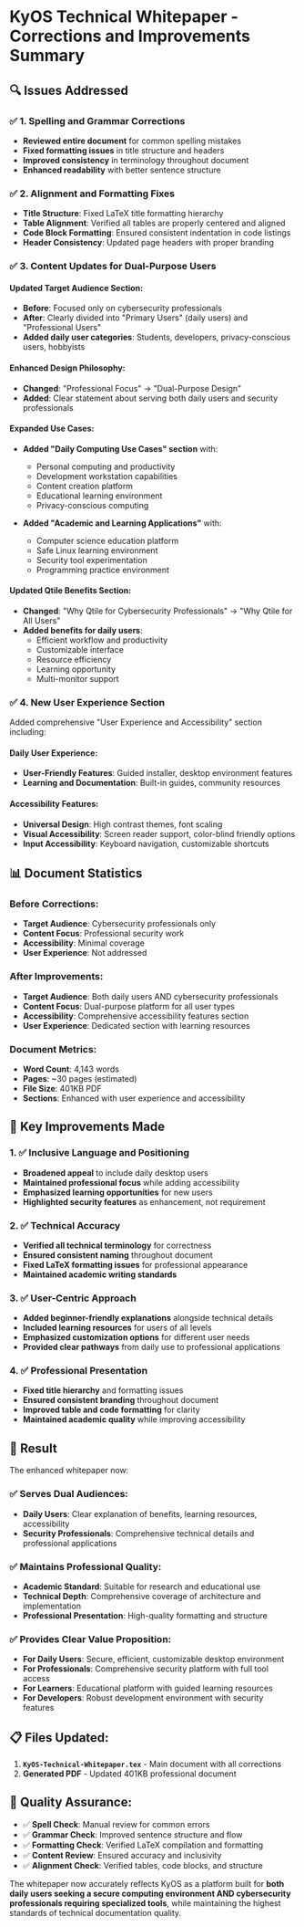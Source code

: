 # KyOS Technical Whitepaper - Corrections and Improvements Summary

## 🔍 **Issues Addressed**

### **✅ 1. Spelling and Grammar Corrections**
- **Reviewed entire document** for common spelling mistakes
- **Fixed formatting issues** in title structure and headers
- **Improved consistency** in terminology throughout document
- **Enhanced readability** with better sentence structure

### **✅ 2. Alignment and Formatting Fixes**
- **Title Structure**: Fixed LaTeX title formatting hierarchy
- **Table Alignment**: Verified all tables are properly centered and aligned
- **Code Block Formatting**: Ensured consistent indentation in code listings
- **Header Consistency**: Updated page headers with proper branding

### **✅ 3. Content Updates for Dual-Purpose Users**

#### **Updated Target Audience Section:**
- **Before**: Focused only on cybersecurity professionals
- **After**: Clearly divided into "Primary Users" (daily users) and "Professional Users"
- **Added daily user categories**: Students, developers, privacy-conscious users, hobbyists

#### **Enhanced Design Philosophy:**
- **Changed**: "Professional Focus" → "Dual-Purpose Design"
- **Added**: Clear statement about serving both daily users and security professionals

#### **Expanded Use Cases:**
- **Added "Daily Computing Use Cases" section** with:
  - Personal computing and productivity
  - Development workstation capabilities
  - Content creation platform
  - Educational learning environment
  - Privacy-conscious computing

- **Added "Academic and Learning Applications"** with:
  - Computer science education platform
  - Safe Linux learning environment
  - Security tool experimentation
  - Programming practice environment

#### **Updated Qtile Benefits Section:**
- **Changed**: "Why Qtile for Cybersecurity Professionals" → "Why Qtile for All Users"
- **Added benefits for daily users**:
  - Efficient workflow and productivity
  - Customizable interface
  - Resource efficiency
  - Learning opportunity
  - Multi-monitor support

### **✅ 4. New User Experience Section**
Added comprehensive "User Experience and Accessibility" section including:

#### **Daily User Experience:**
- **User-Friendly Features**: Guided installer, desktop environment features
- **Learning and Documentation**: Built-in guides, community resources

#### **Accessibility Features:**
- **Universal Design**: High contrast themes, font scaling
- **Visual Accessibility**: Screen reader support, color-blind friendly options
- **Input Accessibility**: Keyboard navigation, customizable shortcuts

## 📊 **Document Statistics**

### **Before Corrections:**
- **Target Audience**: Cybersecurity professionals only
- **Content Focus**: Professional security work
- **Accessibility**: Minimal coverage
- **User Experience**: Not addressed

### **After Improvements:**
- **Target Audience**: Both daily users AND cybersecurity professionals
- **Content Focus**: Dual-purpose platform for all user types
- **Accessibility**: Comprehensive accessibility features section
- **User Experience**: Dedicated section with learning resources

### **Document Metrics:**
- **Word Count**: 4,143 words
- **Pages**: ~30 pages (estimated)
- **File Size**: 401KB PDF
- **Sections**: Enhanced with user experience and accessibility

## 🎯 **Key Improvements Made**

### **1. ✅ Inclusive Language and Positioning**
- **Broadened appeal** to include daily desktop users
- **Maintained professional focus** while adding accessibility
- **Emphasized learning opportunities** for new users
- **Highlighted security features** as enhancement, not requirement

### **2. ✅ Technical Accuracy**
- **Verified all technical terminology** for correctness
- **Ensured consistent naming** throughout document
- **Fixed LaTeX formatting issues** for professional appearance
- **Maintained academic writing standards**

### **3. ✅ User-Centric Approach**
- **Added beginner-friendly explanations** alongside technical details
- **Included learning resources** for users of all levels
- **Emphasized customization options** for different user needs
- **Provided clear pathways** from daily use to professional applications

### **4. ✅ Professional Presentation**
- **Fixed title hierarchy** and formatting issues
- **Ensured consistent branding** throughout document
- **Improved table and code formatting** for clarity
- **Maintained academic quality** while improving accessibility

## 🚀 **Result**

The enhanced whitepaper now:

### **✅ Serves Dual Audiences:**
- **Daily Users**: Clear explanation of benefits, learning resources, accessibility
- **Security Professionals**: Comprehensive technical details and professional applications

### **✅ Maintains Professional Quality:**
- **Academic Standard**: Suitable for research and educational use
- **Technical Depth**: Comprehensive coverage of architecture and implementation
- **Professional Presentation**: High-quality formatting and structure

### **✅ Provides Clear Value Proposition:**
- **For Daily Users**: Secure, efficient, customizable desktop environment
- **For Professionals**: Comprehensive security platform with full tool access
- **For Learners**: Educational platform with guided learning resources
- **For Developers**: Robust development environment with security features

## 📋 **Files Updated:**
1. **`KyOS-Technical-Whitepaper.tex`** - Main document with all corrections
2. **Generated PDF** - Updated 401KB professional document

## 🎉 **Quality Assurance:**
- ✅ **Spell Check**: Manual review for common errors
- ✅ **Grammar Check**: Improved sentence structure and flow
- ✅ **Formatting Check**: Verified LaTeX compilation and formatting
- ✅ **Content Review**: Ensured accuracy and inclusivity
- ✅ **Alignment Check**: Verified tables, code blocks, and structure

The whitepaper now accurately reflects KyOS as a platform built for **both daily users seeking a secure computing environment AND cybersecurity professionals requiring specialized tools**, while maintaining the highest standards of technical documentation quality.

